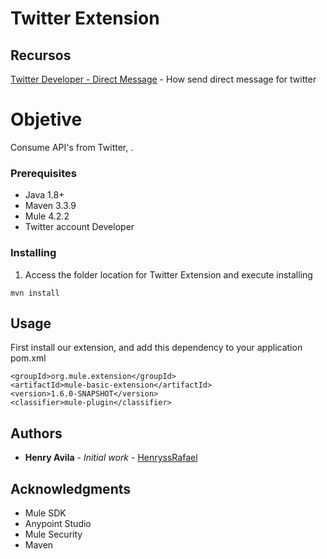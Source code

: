 
# Twitter Extension

## Recursos

[Twitter Developer - Direct Message](https://developer.twitter.com/en/docs/twitter-api/v1/direct-messages/sending-and-receiving/api-reference/new-event) - How send direct message for twitter

# Objetive
Consume API's from Twitter, .

### Prerequisites

* Java 1.8+
* Maven 3.3.9
* Mule 4.2.2
* Twitter account Developer

### Installing

1. Access the folder location for  Twitter Extension and execute installing
```
mvn install
```
## Usage
First install our extension, and add this dependency to your application pom.xml
```
<groupId>org.mule.extension</groupId>
<artifactId>mule-basic-extension</artifactId>
<version>1.6.0-SNAPSHOT</version>
<classifier>mule-plugin</classifier>
```
## Authors
* **Henry Avila** - *Initial work* - [HenryssRafael](https://github.com/HenryssRafael)

## Acknowledgments

* Mule SDK
* Anypoint Studio
* Mule Security
* Maven